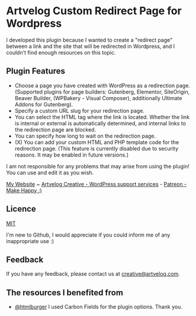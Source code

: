 # Artvelog Custom Redirect Page for Wordpress

I developed this plugin because I wanted to create a "redirect page" between a link and the site that will be redirected in Wordpress, and I couldn't find enough resources on this topic.
## Plugin Features

- Choose a page you have created with WordPress as a redirection page. (Supported plugins for page builders: Gutenberg, Elementor, SiteOrigin, Beaver Builder, (WPBakery - Visual Composer), additionally Ultimate Addons for Gutenberg).
- Specify a custom URL slug for your redirection page.
- You can select the HTML tag where the link is located. Whether the link is internal or external is automatically determined, and internal links to the redirection page are blocked.
- You can specify how long to wait on the redirection page.
- (X) You can add your custom HTML and PHP template code for the redirection page. (This feature is currently disabled due to security reasons. It may be enabled in future versions.)

I am not responsible for any problems that may arise from using the plugin! You can use and edit it as you wish.

[My Website](https://emreertan.com) ~ [Artvelog Creative - WordPress support services](https://creative.artvelog.com) - [Patreon - Make Happy :)](https://patreon.com/artvelog/checkout)
## Licence

[MIT](https://choosealicense.com/licenses/mit/)

I'm new to Github, I would appreciate if you could inform me of any inappropriate use :)
## Feedback

If you have any feedback, please contact us at creative@artvelog.com.

  
## The resources I benefited from

- [@htmlburger](https://github.com/htmlburger/carbon-fields) I used Carbon Fields for the plugin options. Thank you.

  
